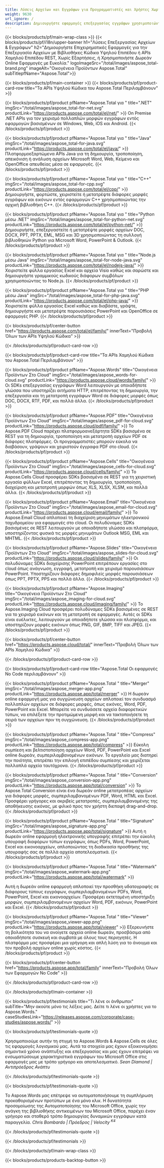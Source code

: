 ```yaml
---
title: Λύσεις Αρχείων και Εγγράφων για Προγραμματιστές και Χρήστες Χωρίς Κώδικα
weight: 9630
url_ignore: /
description: Δημιουργήστε εφαρμογές επεξεργασίας εγγράφων χρησιμοποιώντας High Code ή Low Code APIs, ή απλά χρησιμοποιήστε εφαρμογές πολλαπλών πλατφορμών για προβολή, σύγκριση, επιθεώρηση ή μετατροπή πάνω από 100 μορφών αρχείων.
---
```


{{< blocks/products/pf/main-wrap-class >}}
{{< blocks/products/pf/i18n/upper-banner h1="Λύσεις Επεξεργασίας Αρχείων & Εγγράφων" h2="Δημιουργήστε Επιχειρηματικές Εφαρμογές για την Επεξεργασία Αρχείων με Βιβλιοθήκες Κώδικα Υψηλού Επιπέδου ή APIs Χαμηλού Επιπέδου REST, Χωρίς Εξαρτήσεις, ή Χρησιμοποιήστε Δωρεάν Online Εφαρμογές με Ευκολία." logoImageSrc="/total/images/aspose_total-brand.png" imageAlt="Οικογένεια Προϊόντων Aspose.Total" subTitlepfName="Aspose.Total">}}

{{< blocks/products/pf/main-container >}}
{{< blocks/products/pf/product-card-row title="Τα APIs Υψηλού Κώδικα του Aspose.Total Περιλαμβάνουν" >}}

{{< blocks/products/pf/product pfName="Aspose.Total για " title=".NET" imgSrc="/total/images/aspose_total-for-net.svg" productLink="https://products.aspose.com/total/el/net/" >}}
On Premise .NET APIs για τον χειρισμό πολλαπλών μορφών εγγράφων εντός εφαρμογών βασισμένων σε Windows, Web, iOS και Android.
{{< /blocks/products/pf/product >}}

{{< blocks/products/pf/product pfName="Aspose.Total για " title="Java" imgSrc="/total/images/aspose_total-for-java.svg" productLink="https://products.aspose.com/total/el/java/" >}}
Πλατφορμοεξαρτώμενα APIs Java για τη δημιουργία, τροποποίηση, απεικόνιση ή ανάλυση αρχείων Microsoft Word, Web, Κείμενο και OpenOffice απευθείας μέσα σε εφαρμογές.
{{< /blocks/products/pf/product >}}

{{< blocks/products/pf/product pfName="Aspose.Total για " title="C++" imgSrc="/total/images/aspose_total-for-cpp.svg" productLink="https://products.aspose.com/total/el/cpp/" >}}
Δημιουργήστε, φορτώστε, χειριστείτε ή μετατρέψτε διάφορες μορφές εγγράφων και εικόνων εντός εφαρμογών C++ χρησιμοποιώντας την αρχική βιβλιοθήκη C++.
{{< /blocks/products/pf/product >}}

{{< blocks/products/pf/product pfName="Aspose.Total για " title="Python μέσω .NET" imgSrc="/total/images/aspose_total-for-python-net.svg" productLink="https://products.aspose.com/total/el/python-net/" >}}
Δημιουργήστε, επεξεργαστείτε ή μετατρέψτε μορφές αρχείων DOC, DOCX, PPT, PPTX, EML, MSG και 3D χρησιμοποιώντας τη συλλογή βιβλιοθηκών Python για Microsoft Word, PowerPoint & Outlook.
{{< /blocks/products/pf/product >}}

{{< blocks/products/pf/product pfName="Aspose.Total για " title="Node.js μέσω Java" imgSrc="/total/images/aspose_total-for-node-java.svg" productLink="https://products.aspose.com/total/el/nodejs-java/" >}}
Χειριστείτε φύλλα εργασίας Excel και αρχεία Visio καθώς και σαρώστε και δημιουργήστε γραμμικούς κωδικούς διάφορων συμβόλων χρησιμοποιώντας το Node.js.
{{< /blocks/products/pf/product >}}

{{< blocks/products/pf/product pfName="Aspose.Total για " title="PHP μέσω Java" imgSrc="/total/images/aspose_total-for-php-java.svg" productLink="https://products.aspose.com/total/el/php-java/" >}}
Χειριστείτε φύλλα εργασίας Excel καθώς και διαβάστε, γράψτε, δημιουργήστε και μετατρέψτε παρουσιάσεις PowerPoint και OpenOffice σε εφαρμογές PHP.
{{< /blocks/products/pf/product >}}

{{< blocks/products/pf/center-button href="https://products.aspose.com/total/el/family/" innerText="Προβολή Όλων των APIs Υψηλού Κώδικα" >}}

{{< /blocks/products/pf/product-card-row >}}

{{< blocks/products/pf/product-card-row title="Τα APIs Χαμηλού Κώδικα του Aspose.Total Περιλαμβάνουν" >}}

{{< blocks/products/pf/product pfName="Aspose.Words" title="Οικογένεια Προϊόντων Στο Cloud" imgSrc="/total/images/aspose_words-for-cloud.svg" productLink="https://products.aspose.cloud/words/family/" >}}
Οι SDKs επεξεργασίας εγγράφων Word λειτουργούν με οποιαδήποτε γλώσσα που υποστηρίζει αιτήματα HTTP, επιτρέποντας τη δημιουργία, την επεξεργασία και τη μετατροπή εγγράφων Word σε διάφορες μορφές όπως DOC, DOCX, RTF, PDF, και πολλά άλλα.
{{< /blocks/products/pf/product >}}

{{< blocks/products/pf/product pfName="Aspose.PDF" title="Οικογένεια Προϊόντων Στο Cloud" imgSrc="/total/images/aspose_pdf-for-cloud.svg" productLink="https://products.aspose.cloud/pdf/family/" >}}
Το Aspose.PDF Cloud παρέχει πλατφορμοανεξάρτητα SDKs βασισμένα σε REST για τη δημιουργία, τροποποίηση και μετατροπή αρχείων PDF σε διάφορες πλατφόρμες. Οι προγραμματιστές μπορούν εύκολα να διαβάσουν, γράψουν και χειριστούν έγγραφα PDF στο cloud.
{{< /blocks/products/pf/product >}}

{{< blocks/products/pf/product pfName="Aspose.Cells" title="Οικογένεια Προϊόντων Στο Cloud" imgSrc="/total/images/aspose_cells-for-cloud.svg" productLink="https://products.aspose.cloud/cells/family/" >}}
Το Aspose.Cells Cloud προσφέρει SDKs βασισμένα σε REST για τη χειριστική εργασία φύλλων Excel, επιτρέποντας τη δημιουργία, τροποποίηση, διαχείριση και μετατροπή μορφών όπως XLS, XLSX, XLSM, και πολλά άλλα.
{{< /blocks/products/pf/product >}}

{{< blocks/products/pf/product pfName="Aspose.Email" title="Οικογένεια Προϊόντων Στο Cloud" imgSrc="/total/images/aspose_email-for-cloud.svg" productLink="https://products.aspose.cloud/email/family/" >}}
Το Aspose.Email Cloud απλοποιεί τη διαχείριση μηνυμάτων ηλεκτρονικού ταχυδρομείου για εφαρμογές στο cloud. Οι πολυδύναμες SDKs βασισμένες σε REST λειτουργούν με οποιαδήποτε γλώσσα και πλατφόρμα, υποστηρίζοντας φυσικά τις μορφές μηνυμάτων Outlook MSG, EML και MHTML.
{{< /blocks/products/pf/product >}}

{{< blocks/products/pf/product pfName="Aspose.Slides" title="Οικογένεια Προϊόντων Στο Cloud" imgSrc="/total/images/aspose_slides-for-cloud.svg" productLink="https://products.aspose.cloud/slides/family/" >}}
Οι πολυδύναμες SDKs διαχείρισης PowerPoint επιτρέπουν εργασίες στο cloud όπως ανάγνωση, εγγραφή, μετατροπή και χειρισμό παρουσιάσεων PowerPoint. Υποστηρίζουν διάφορες δημοφιλείς μορφές παρουσιάσεων όπως PPT, PPTX, PPS και πολλά άλλα.
{{< /blocks/products/pf/product >}}

{{< blocks/products/pf/product pfName="Aspose.Imaging" title="Οικογένεια Προϊόντων Στο Cloud" imgSrc="/total/images/aspose_imaging-for-cloud.svg" productLink="https://products.aspose.cloud/imaging/family/" >}}
Το Aspose.Imaging Cloud προσφέρει πολυδύναμες SDKs βασισμένες σε REST για το χειρισμό εικόνων και τη μετατροπή σε εφαρμογές. Αυτές οι SDKs είναι ευέλικτες, λειτουργούν με οποιαδήποτε γλώσσα και πλατφόρμα, και υποστηρίζουν μορφές εικόνων όπως PNG, GIF, BMP, TIFF και JPEG.
{{< /blocks/products/pf/product >}}

{{< blocks/products/pf/center-button href="https://products.aspose.cloud/total/" innerText="Προβολή Όλων των APIs Χαμηλού Κώδικα" >}}

{{< /blocks/products/pf/product-card-row >}}

{{< blocks/products/pf/product-card-row title="Aspose.Total Οι εφαρμογές No Code περιλαμβάνουν" >}}

{{< blocks/products/pf/product pfName="Aspose.Total " title="Merger" imgSrc="/total/images/aspose_merger-app.png" productLink="https://products.aspose.app/total/merger" >}}
Η δωρεάν online εφαρμογή μας για συγχώνευση αρχείων απλοποιεί τον συνδυασμό πολλαπλών αρχείων σε διάφορες μορφές, όπως εικόνες, Word, PDF, PowerPoint και Excel. Μπορείτε να συνδυάσετε αρχεία διαφορετικών τύπων, να επιλέξετε την προτιμώμενη μορφή και να τακτοποιήσετε τη σειρά των αρχείων πριν τη συγχώνευση.
{{< /blocks/products/pf/product >}}

{{< blocks/products/pf/product pfName="Aspose.Total " title="Compress" imgSrc="/total/images/aspose_compress-app.png" productLink="https://products.aspose.app/total/compress" >}}
Εύκολη συμπίεση και βελτιστοποίηση αρχείων Word, PDF, PowerPoint και Excel online δωρεάν, συμπεριλαμβανομένων εικόνων. Το εργαλείο μας διατηρεί την ποιότητα, επιτρέπει την επιλογή επιπέδου συμπίεσης και χειρίζεται πολλαπλά αρχεία ταυτόχρονα.
{{< /blocks/products/pf/product >}}

{{< blocks/products/pf/product pfName="Aspose.Total " title="Conversion" imgSrc="/total/images/aspose_conversion-app.png" productLink="https://products.aspose.app/total/conversion" >}}
Το Aspose.Total Conversion είναι ένα δωρεάν online μετατροπέας αρχείων για διάφορες μορφές, συμπεριλαμβανομένων PDF, Word, HTML και Excel. Προσφέρει γρήγορες και ακριβείς μετατροπές, συμπεριλαμβανομένης της αποθήκευσης εικόνας, με φιλικό προς τον χρήστη διεπαφή drag-and-drop.
{{< /blocks/products/pf/product >}}

{{< blocks/products/pf/product pfName="Aspose.Total " title="Signature" imgSrc="/total/images/aspose_signature-app.png" productLink="https://products.aspose.app/total/signature" >}}
Αυτή η δωρεάν online εφαρμογή ηλεκτρονικής υπογραφής επιτρέπει την εύκολη υπογραφή διαφόρων τύπων εγγράφων, όπως PDFs, Word, PowerPoint, Excel και εικονοαρχείων, απλοποιώντας τη διαδικασία προσθήκης της υπογραφής σας σε πολλά αρχεία αποτελεσματικά.
{{< /blocks/products/pf/product >}}

{{< blocks/products/pf/product pfName="Aspose.Total " title="Watermark" imgSrc="/total/images/aspose_watermark-app.png" productLink="https://products.aspose.app/total/watermark" >}}

Αυτή η δωρεάν online εφαρμογή απλοποιεί την προσθήκη υδατογραφής σε διάφορους τύπους εγγράφων, συμπεριλαμβανομένων PDFs, Word, PowerPoint, Excel και εικονοαρχείων. Προσφέρει εκτεταμένη υποστήριξη μορφών, συμπεριλαμβανομένων αρχείων Word, PDF, εικόνων, PowerPoint και Excel.
{{< /blocks/products/pf/product >}}

{{< blocks/products/pf/product pfName="Aspose.Total " title="Viewer" imgSrc="/total/images/aspose_viewer-app.png" productLink="https://products.aspose.app/total/viewer" >}}
Εξερευνήστε τη βολικότητα του να ανοίγετε αρχεία online δωρεάν, προσβάσιμα από οποιαδήποτε συσκευή και συμβατά με όλους τους περιηγητές. Η πλατφόρμα μας προσφέρει μια γρήγορη και απλή λύση για το άνοιγμα και τον προβολή αρχείων online χωρίς κόστος.
{{< /blocks/products/pf/product >}}

{{< blocks/products/pf/center-button href="https://products.aspose.app/total/family" innerText="Προβολή Όλων των Εφαρμογών No Code" >}}

{{< /blocks/products/pf/product-card-row >}}

{{< /blocks/products/pf/main-container >}}

{{< blocks/products/pf/testimonials title="Τι λένε οι άνθρωποι" subTitle="Μην ακούτε μόνο τις λέξεις μας. Δείτε τι λένε οι χρήστες για το Aspose.Words." caseStudiesLink="https://releases.aspose.com/corporate/case-studies/aspose.words/" >}}

{{< blocks/products/pf/testimonials-quote >}}
<p class="first">
 Χρησιμοποιούμε αυτήν τη στιγμή τα Aspose.Words &amp; Aspose.Cells σε όλες τις εφαρμογές λογισμικού μας. Αυτά τα στοιχεία μας έχουν εξοικονομήσει σημαντικό χρόνο ανάπτυξης και επεξεργασίας και μας έχουν επιτρέψει να ενσωματώσουμε χαρακτηριστικά εγγράφων του Microsoft Office στις εφαρμογές μας με τρόπο γρήγορο και αποτελεσματικό.
 <em>
  Sean Diamond | Αντιπρόεδρος Ανάπτυ
</em>
</p>

{{< /blocks/products/pf/testimonials-quote >}}

{{< blocks/products/pf/testimonials-quote >}}
<p class="second">
Το Aspose.Words μας επέτρεψε να αυτοματοποιήσουμε τη συμπλήρωση προκαθορισμένων προτύπων με ένα μόνο κλικ. Η δυνατότητα προσομοίωσης της Αυτοματοποίησης του Microsoft Office, χωρίς την ανάγκη της βιβλιοθήκης αντικειμένων του Microsoft Office, παρέχει έναν γρήγορο και σταθερό τρόπο δημιουργίας δυναμικών εγγράφων κατά παραγγελία.
<em>
  Chris Bombardo | Πρόεδρος | Velocity
  <sup>
   K4
  </sup>
 </em>
</p>

{{< /blocks/products/pf/testimonials-quote >}}

{{< /blocks/products/pf/testimonials >}}

{{< /blocks/products/pf/main-wrap-class >}}

{{< blocks/products/products-backtop-button >}}
